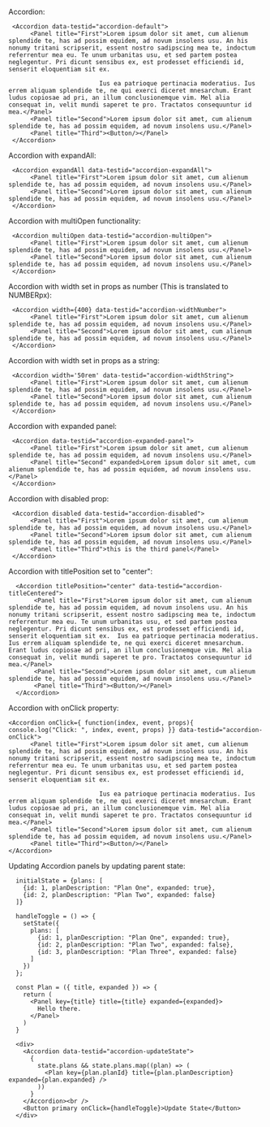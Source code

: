 Accordion:

     <Accordion data-testid="accordion-default">
          <Panel title="First">Lorem ipsum dolor sit amet, cum alienum splendide te, has ad possim equidem, ad novum insolens usu. An his nonumy tritani scripserit, essent nostro sadipscing mea te, indoctum referrentur mea eu. Te unum urbanitas usu, et sed partem postea neglegentur. Pri dicunt sensibus ex, est prodesset efficiendi id, senserit eloquentiam sit ex.

                             Ius ea patrioque pertinacia moderatius. Ius errem aliquam splendide te, ne qui exerci diceret mnesarchum. Erant ludus copiosae ad pri, an illum conclusionemque vim. Mel alia consequat in, velit mundi saperet te pro. Tractatos consequuntur id mea.</Panel>
          <Panel title="Second">Lorem ipsum dolor sit amet, cum alienum splendide te, has ad possim equidem, ad novum insolens usu.</Panel>
          <Panel title="Third"><Button/></Panel>
     </Accordion>


Accordion with expandAll:

     <Accordion expandAll data-testid="accordion-expandAll">
          <Panel title="First">Lorem ipsum dolor sit amet, cum alienum splendide te, has ad possim equidem, ad novum insolens usu.</Panel>
          <Panel title="Second">Lorem ipsum dolor sit amet, cum alienum splendide te, has ad possim equidem, ad novum insolens usu.</Panel>
     </Accordion>

Accordion with multiOpen functionality:

     <Accordion multiOpen data-testid="accordion-multiOpen">
          <Panel title="First">Lorem ipsum dolor sit amet, cum alienum splendide te, has ad possim equidem, ad novum insolens usu.</Panel>
          <Panel title="Second">Lorem ipsum dolor sit amet, cum alienum splendide te, has ad possim equidem, ad novum insolens usu.</Panel>
     </Accordion>

Accordion with width set in props as number (This is translated to NUMBERpx):

     <Accordion width={400} data-testid="accordion-widthNumber">
          <Panel title="First">Lorem ipsum dolor sit amet, cum alienum splendide te, has ad possim equidem, ad novum insolens usu.</Panel>
          <Panel title="Second">Lorem ipsum dolor sit amet, cum alienum splendide te, has ad possim equidem, ad novum insolens usu.</Panel>
     </Accordion>

Accordion with width set in props as a string:

     <Accordion width='50rem' data-testid="accordion-widthString">
          <Panel title="First">Lorem ipsum dolor sit amet, cum alienum splendide te, has ad possim equidem, ad novum insolens usu.</Panel>
          <Panel title="Second">Lorem ipsum dolor sit amet, cum alienum splendide te, has ad possim equidem, ad novum insolens usu.</Panel>
     </Accordion>

Accordion with expanded panel:

     <Accordion data-testid="accordion-expanded-panel">
          <Panel title="First">Lorem ipsum dolor sit amet, cum alienum splendide te, has ad possim equidem, ad novum insolens usu.</Panel>
          <Panel title="Second" expanded>Lorem ipsum dolor sit amet, cum alienum splendide te, has ad possim equidem, ad novum insolens usu.</Panel>
     </Accordion>

Accordion with disabled prop:

     <Accordion disabled data-testid="accordion-disabled">
          <Panel title="First">Lorem ipsum dolor sit amet, cum alienum splendide te, has ad possim equidem, ad novum insolens usu.</Panel>
          <Panel title="Second">Lorem ipsum dolor sit amet, cum alienum splendide te, has ad possim equidem, ad novum insolens usu.</Panel>
          <Panel title="Third">this is the third panel</Panel>
     </Accordion>

 Accordion with titlePosition set to "center":

      <Accordion titlePosition="center" data-testid="accordion-titleCentered">
           <Panel title="First">Lorem ipsum dolor sit amet, cum alienum splendide te, has ad possim equidem, ad novum insolens usu. An his nonumy tritani scripserit, essent nostro sadipscing mea te, indoctum referrentur mea eu. Te unum urbanitas usu, et sed partem postea neglegentur. Pri dicunt sensibus ex, est prodesset efficiendi id, senserit eloquentiam sit ex.  Ius ea patrioque pertinacia moderatius. Ius errem aliquam splendide te, ne qui exerci diceret mnesarchum. Erant ludus copiosae ad pri, an illum conclusionemque vim. Mel alia consequat in, velit mundi saperet te pro. Tractatos consequuntur id mea.</Panel>
           <Panel title="Second">Lorem ipsum dolor sit amet, cum alienum splendide te, has ad possim equidem, ad novum insolens usu.</Panel>
           <Panel title="Third"><Button/></Panel>
      </Accordion>

Accordion with onClick property:

    <Accordion onClick={ function(index, event, props){ console.log("Click: ", index, event, props) }} data-testid="accordion-onClick">
          <Panel title="First">Lorem ipsum dolor sit amet, cum alienum splendide te, has ad possim equidem, ad novum insolens usu. An his nonumy tritani scripserit, essent nostro sadipscing mea te, indoctum referrentur mea eu. Te unum urbanitas usu, et sed partem postea neglegentur. Pri dicunt sensibus ex, est prodesset efficiendi id, senserit eloquentiam sit ex.

                             Ius ea patrioque pertinacia moderatius. Ius errem aliquam splendide te, ne qui exerci diceret mnesarchum. Erant ludus copiosae ad pri, an illum conclusionemque vim. Mel alia consequat in, velit mundi saperet te pro. Tractatos consequuntur id mea.</Panel>
          <Panel title="Second">Lorem ipsum dolor sit amet, cum alienum splendide te, has ad possim equidem, ad novum insolens usu.</Panel>
          <Panel title="Third"><Button/></Panel>
    </Accordion>

Updating Accordion panels by updating parent state:

      initialState = {plans: [
        {id: 1, planDescription: "Plan One", expanded: true},
        {id: 2, planDescription: "Plan Two", expanded: false}
      ]}

      handleToggle = () => {
        setState({ 
          plans: [
            {id: 1, planDescription: "Plan One", expanded: true},
            {id: 2, planDescription: "Plan Two", expanded: false},
            {id: 3, planDescription: "Plan Three", expanded: false}
          ] 
        })
      };
       
      const Plan = ({ title, expanded }) => {
        return (
          <Panel key={title} title={title} expanded={expanded}>
            Hello there.
          </Panel>
        )
      }
       
      <div>
        <Accordion data-testid="accordion-updateState">
          {
            state.plans && state.plans.map((plan) => (
              <Plan key={plan.planId} title={plan.planDescription} expanded={plan.expanded} />
            ))
          }
        </Accordion><br />
        <Button primary onClick={handleToggle}>Update State</Button>
      </div>